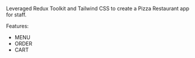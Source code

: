 Leveraged Redux Toolkit and Tailwind CSS to create a Pizza Restaurant app for staff.

Features:
- MENU
- ORDER
- CART
